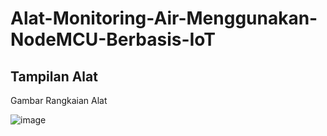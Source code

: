 # Alat-Monitoring-Air-Menggunakan-NodeMCU-Berbasis-IoT


## Tampilan Alat 

Gambar Rangkaian Alat 

![image]( {Tampilan%20Alat/Rangkaian%20Alat.PNG} )
